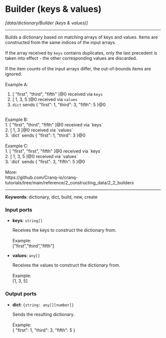 # Builder (keys & values)

_[data/dictionary/Builder (keys & values)]_

---

Builds a dictionary based on matching arrays of keys and values. Items are constructed from the same indices of the input arrays.<br>
<br>
If the array received by `keys` contains duplicates,  only the last precedent is taken into effect - the other corresponding values are discarded.<br>
<br>
If the item counts of the input arrays differ, the out-of-bounds items are ignored.<br>
<br>
Example A:<br>
1. [ "first", "third", "fifth" ]@0 received via `keys`<br>
2. [ 1, 3, 5 ]@0 received via `values`<br>
3. `dict` sends { "first": 1, "third": 3, "fifth": 5 }@0<br>
<br>
Example B:<br>
1. [ "first", "third", "fifth" ]@0 received via `keys`<br>
2. [ 1, 3 ]@0 received via `values`<br>
3. `dict` sends { "first": 1, "third": 3 }@0<br>
<br>
Example C:<br>
1. [ "first", "first", "fifth" ]@0 received via `keys`<br>
2. [ 1, 3, 5 ]@0 received via `values`<br>
3. `dict` sends { "first": 3,  "fifth": 5 }@0<br>
<br>
More:<br>
https://github.com/Cranq-io/cranq-tutorials/tree/main/reference/2_constructing_data/2_2_builders<br>

---

__Keywords__: dictionary, dict, build, new, create

### Input ports

* __keys__: ` string[] `

    Receives the keys to construct the dictionary from.<br>
    <br>
    Example:<br>
    ["first","third","fifth"]<br>


* __values__: ` any[] `

    Receives the values to construct the dictionary from.<br>
    <br>
    Example:<br>
    [1, 3, 5]<br>

### Output ports

* __dict__: ` {string: any[][number]} `

    Sends the resulting dictionary.<br>
    <br>
    Example:<br>
    { "first": 1, "third": 3, "fifth": 5 }<br>

